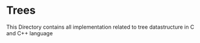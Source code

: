 # Trees
This Directory contains all implementation related to tree datastructure in C and C++ language
